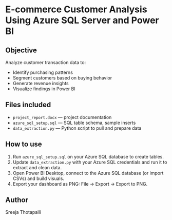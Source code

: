 # E-commerce Customer Analysis Using Azure SQL Server and Power BI

## Objective
Analyze customer transaction data to:
- Identify purchasing patterns
- Segment customers based on buying behavior 
- Generate revenue insights
- Visualize findings in Power BI

## Files included
- `project_report.docx` — project documentation 
- `azure_sql_setup.sql` — SQL table schema, sample inserts
- `data_extraction.py` — Python script to pull and prepare data


## How to use
1. Run `azure_sql_setup.sql` on your Azure SQL database to create tables.
2. Update `data_extraction.py` with your Azure SQL credentials and run it to extract and clean data.
3. Open Power BI Desktop, connect to the Azure SQL database (or import CSVs) and build visuals.
4. Export your dashboard as PNG: File → Export → Export to PNG.

## Author
Sreeja Thotapalli
